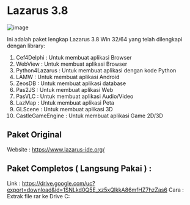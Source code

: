 # Lazarus 3.8 

![image](https://github.com/user-attachments/assets/d4a08481-fdc1-4df9-94e2-8cd49b0cc8a5)

Ini adalah paket lengkap Lazarus 3.8 Win 32/64 yang telah dilengkapi dengan library:
1. Cef4Delphi : Untuk membuat aplikasi Browser
2. WebView  : Untuk membuat aplikasi Browser
3. Python4Lazarus : Untuk membuat aplikasi dengan kode Python
4. LAMW   : Untuk membuat aplikasi Android
5. ZeosDB  : Untuk membuat aplikasi database
6. Pas2JS  : Untuk membuat aplikasi Web
7. PasVLC  : Untuk membuat aplikasi Audio/Video
8. LazMap  : Untuk membuat aplikasi Peta
9. GLScene  : Untuk membuat aplikasi 3D
10. CastleGameEngine  : Untuk membuat aplikasi Game 2D/3D

## Paket Original
Website : https://www.lazarus-ide.org/

## Paket Completos ( Langsung Pakai ) : 
Link : https://drive.google.com/uc?export=download&id=1SNLkd0Q5E_xz5xQlkkA86mfHZ7hzZas6
Cara :
Extrak file rar ke Drive C:
